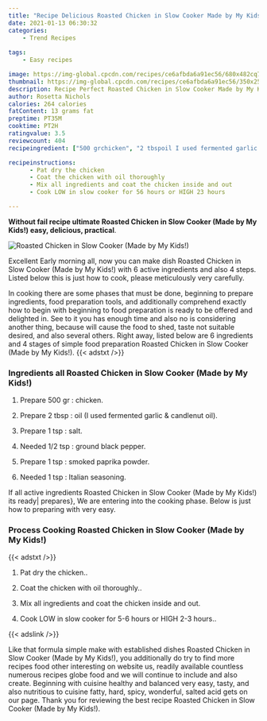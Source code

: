 ```yaml
---
title: "Recipe Delicious Roasted Chicken in Slow Cooker Made by My Kids"
date: 2021-01-13 06:30:32
categories:
    - Trend Recipes
    
tags:
    - Easy recipes

image: https://img-global.cpcdn.com/recipes/ce6afbda6a91ec56/680x482cq70/roasted-chicken-in-slow-cooker-made-by-my-kids-recipe-main-photo.jpg
thumbnail: https://img-global.cpcdn.com/recipes/ce6afbda6a91ec56/350x250cq70/roasted-chicken-in-slow-cooker-made-by-my-kids-recipe-main-photo.jpg
description: Recipe Perfect Roasted Chicken in Slow Cooker Made by My Kids with 6 ingredients and 4 stages of easy cooking.
author: Rosetta Nichols
calories: 264 calories
fatContent: 13 grams fat
preptime: PT35M
cooktime: PT2H
ratingvalue: 3.5
reviewcount: 404
recipeingredient: ["500 grchicken", "2 tbspoil I used fermented garlic  candlenut oil", "1 tspsalt", "1/2 tspground black pepper", "1 tspsmoked paprika powder", "1 tspItalian seasoning"]

recipeinstructions: 
      - Pat dry the chicken 
      - Coat the chicken with oil thoroughly 
      - Mix all ingredients and coat the chicken inside and out 
      - Cook LOW in slow cooker for 56 hours or HIGH 23 hours

---
```




**Without fail recipe ultimate Roasted Chicken in Slow Cooker (Made by My Kids!) easy, delicious, practical**. 


![Roasted Chicken in Slow Cooker (Made by My Kids!)](https://img-global.cpcdn.com/recipes/ce6afbda6a91ec56/680x482cq70/roasted-chicken-in-slow-cooker-made-by-my-kids-recipe-main-photo.jpg "Roasted Chicken in Slow Cooker (Made by My Kids!)")




Excellent Early morning all, now you can make dish Roasted Chicken in Slow Cooker (Made by My Kids!) with 6 active ingredients and also 4 steps. Listed below this is just how to cook, please meticulously very carefully.

In cooking there are some phases that must be done, beginning to prepare ingredients, food preparation tools, and additionally comprehend exactly how to begin with beginning to food preparation is ready to be offered and delighted in. See to it you has enough time and also no is considering another thing, because will cause the food to shed, taste not suitable desired, and also several others. Right away, listed below are 6 ingredients and 4 stages of simple food preparation Roasted Chicken in Slow Cooker (Made by My Kids!).
{{< adstxt />}}

### Ingredients all Roasted Chicken in Slow Cooker (Made by My Kids!)


1. Prepare 500 gr : chicken.

1. Prepare 2 tbsp : oil (I used fermented garlic &amp; candlenut oil).

1. Prepare 1 tsp : salt.

1. Needed 1/2 tsp : ground black pepper.

1. Prepare 1 tsp : smoked paprika powder.

1. Needed 1 tsp : Italian seasoning.



If all active ingredients Roasted Chicken in Slow Cooker (Made by My Kids!) its ready| prepares}, We are entering into the cooking phase. Below is just how to preparing with very easy.

### Process Cooking Roasted Chicken in Slow Cooker (Made by My Kids!)

{{< adstxt />}}


1. Pat dry the chicken..



1. Coat the chicken with oil thoroughly..



1. Mix all ingredients and coat the chicken inside and out.



1. Cook LOW in slow cooker for 5-6 hours or HIGH 2-3 hours..





{{< adslink />}}

Like that formula simple make with established dishes Roasted Chicken in Slow Cooker (Made by My Kids!), you additionally do try to find more recipes food other interesting on website us, readily available countless numerous recipes globe food and we will continue to include and also create. Beginning with cuisine healthy and balanced very easy, tasty, and also nutritious to cuisine fatty, hard, spicy, wonderful, salted acid gets on our page. Thank you for reviewing the best recipe Roasted Chicken in Slow Cooker (Made by My Kids!).
